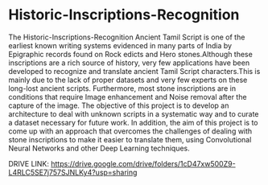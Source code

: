 # Historic-Inscriptions-Recognition

The Historic-Inscriptions-Recognition Ancient Tamil Script is one of the earliest known writing systems evidenced in many parts of India by Epigraphic records found on Rock edicts and Hero stones.Although these inscriptions are a rich source of history, very few applications have been developed to recognize and translate ancient Tamil Script characters.This is mainly due to the lack of proper datasets and very few experts on these long-lost ancient scripts. Furthermore, most stone inscriptions are in conditions that require Image enhancement and Noise removal after the capture of the image. The objective of this project is to develop an architecture to deal with unknown scripts in a systematic way and to curate a dataset necessary for future work. In addition, the aim of this project is to come up with an approach that overcomes 
the challenges of dealing with stone inscriptions to make it easier to translate them, using Convolutional Neural Networks and other Deep Learning techniques.



DRIVE LINK:
https://drive.google.com/drive/folders/1cD47xw500Z9-L4RLC5SE7j757SJNLKy4?usp=sharing
